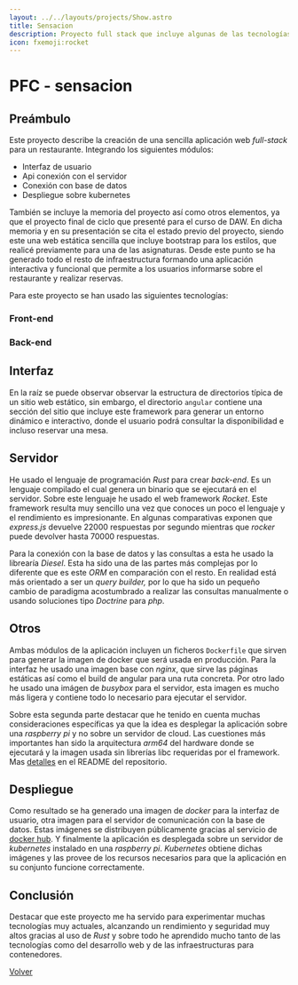 ```yaml
---
layout: ../../layouts/projects/Show.astro
title: Sensacion
description: Proyecto full stack que incluye algunas de las tecnologías más innovadoras.
icon: fxemoji:rocket
---
```


<script src="https://code.iconify.design/iconify-icon/1.0.0-beta.3/iconify-icon.min.js"></script>

# PFC - sensacion

<!-- incluir una imagen de la web -->

## Preámbulo

Este proyecto describe la creación de una sencilla aplicación web _full-stack_ para un restaurante. Integrando los siguientes módulos:

- Interfaz de usuario
- Api conexión con el servidor
- Conexión con base de datos
- Despliegue sobre kubernetes

También se incluye la memoria del proyecto así como otros elementos, ya que el proyecto final de ciclo que presenté para el curso de DAW. En dicha memoria y en su presentación se cita el estado previo del proyecto, siendo este una web estática sencilla que incluye bootstrap para los estilos, que realicé previamente para una de las asignaturas. Desde este punto se ha generado todo el resto de infraestructura formando una aplicación interactiva y funcional que permite a los usuarios informarse sobre el restaurante y realizar reservas.

Para este proyecto se han usado las siguientes tecnologías:

### Front-end

<div class="flex justify-between">
  <iconify-icon class="text-6xl" icon="vscode-icons:file-type-html"></iconify-icon>
  <iconify-icon class="text-6xl" icon="vscode-icons:file-type-css"></iconify-icon>
  <iconify-icon class="text-6xl" icon="logos:angular-icon"></iconify-icon>
  <iconify-icon class="text-6xl" icon="logos:bootstrap"></iconify-icon>
  <iconify-icon class="text-6xl" icon="logos:docker-icon"></iconify-icon>
</div>
  
### Back-end

<div class="flex justify-between">
  <iconify-icon class="text-6xl" icon="logos:rust"></iconify-icon>
  <iconify-icon class="text-6xl" icon="openmoji:rocket"></iconify-icon>
  <iconify-icon class="text-6xl" icon="logos:docker-icon"></iconify-icon>
  <iconify-icon class="text-6xl" icon="logos:postgresql"></iconify-icon>
  <iconify-icon class="text-6xl" icon="logos:kubernetes"></iconify-icon>
</div>

## Interfaz

En la raíz se puede observar observar la estructura de directorios típica de un sitio web estático, sin embargo, el directorio `angular` contiene una sección del sitio que incluye este framework para generar un entorno dinámico e interactivo, donde el usuario podrá consultar la disponibilidad e incluso reservar una mesa.

<!-- Incluir imagen haciendo una reserva -->

## Servidor

He usado el lenguaje de programación _Rust_ para crear _back-end_. Es un lenguaje compilado el cual genera un binario que se ejecutará en el servidor. Sobre este lenguaje he usado el web framework _Rocket_. Este framework resulta muy sencillo una vez que conoces un poco el lenguaje y el rendimiento es impresionante. En algunas comparativas exponen que _express.js_ devuelve 22000 respuestas por segundo mientras que _rocker_ puede devolver hasta 70000 respuestas.

Para la conexión con la base de datos y las consultas a esta he usado la librearía _Diesel_. Esta ha sido una de las partes más complejas por lo diferente que es este _ORM_ en comparación con el resto. En realidad está más orientado a ser un _query builder,_ por lo que ha sido un pequeño cambio de paradigma acostumbrado a realizar las consultas manualmente o usando soluciones tipo _Doctrine_ para _php_.

<!-- Incluir una imagen con código rust -->

## Otros

Ambas módulos de la aplicación incluyen un ficheros `Dockerfile` que sirven para generar la imagen de docker que será usada en producción. Para la interfaz he usado una imagen base con _nginx_, que sirve las páginas estáticas así como el build de angular para una ruta concreta. Por otro lado he usado una imágen de _busybox_ para el servidor, esta imagen es mucho más ligera y contiene todo lo necesario para ejecutar el servidor.

Sobre esta segunda parte destacar que he tenido en cuenta muchas consideraciones específicas ya que la idea es desplegar la aplicación sobre una _raspberry pi_ y no sobre un servidor de cloud. Las cuestiones más importantes han sido la arquitectura _arm64_ del hardware donde se ejecutará y la imagen usada sin librerías libc requeridas por el framework. Mas [detalles](https://github.com/kennycallado/PFC-server/tree/4bac75490841cd5f4427724f52cd878780f33c06) en el README del repositorio.

<!-- Incluir una imagen de hub.docker.com -->

## Despliegue

Como resultado se ha generado una imagen de _docker_ para la interfaz de usuario, otra imagen para el servidor de comunicación con la base de datos. Estas imágenes se distribuyen públicamente gracias al servicio de [docker hub](https://hub.docker.com). Y finalmente la aplicación es desplegada sobre un servidor de _kubernetes_ instalado en una _raspberry pi_. _Kubernetes_ obtiene dichas imágenes y las provee de los recursos necesarios para que la aplicación en su conjunto funcione correctamente.

<!-- Incluir una imagen de kubectl -n pfc get all `o algo parecido` -->

## Conclusión

Destacar que este proyecto me ha servido para experimentar muchas tecnologías muy actuales, alcanzando un rendimiento y seguridad muy altos gracias al uso de _Rust_ y sobre todo he aprendido mucho tanto de las tecnologías como del desarrollo web y de las infraestructuras para contenedores.

<a href="/projects">Volver</a>
